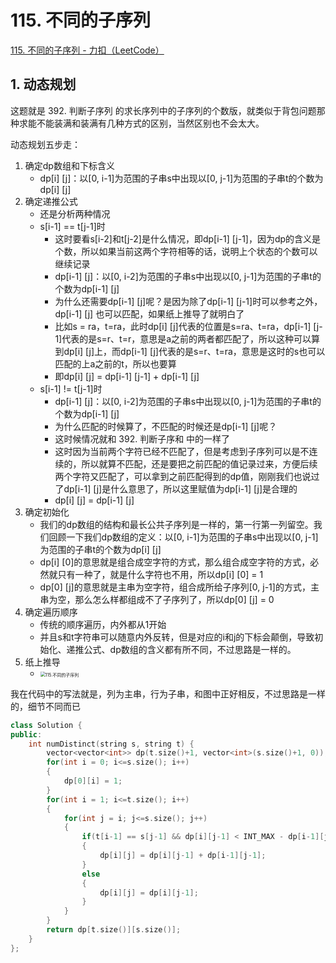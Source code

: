 # 115. 不同的子序列

[115. 不同的子序列 - 力扣（LeetCode）](https://leetcode.cn/problems/distinct-subsequences/)



## 1. 动态规划

这题就是 392. 判断子序列 的求长序列中的子序列的个数版，就类似于背包问题那种求能不能装满和装满有几种方式的区别，当然区别也不会太大。

动态规划五步走：

1. 确定dp数组和下标含义
   - dp[i] [j]：以[0, i-1]为范围的子串s中出现以[0, j-1]为范围的子串t的个数为dp[i] [j]
2. 确定递推公式
   - 还是分析两种情况
   - s[i-1] == t[j-1]时
     - 这时要看s[i-2]和t[j-2]是什么情况，即dp[i-1] [j-1]，因为dp的含义是个数，所以如果当前这两个字符相等的话，说明上个状态的个数可以继续记录
     - dp[i-1] [j]：以[0, i-2]为范围的子串s中出现以[0, j-1]为范围的子串t的个数为dp[i-1] [j]
     - 为什么还需要dp[i-1] [j]呢？是因为除了dp[i-1] [j-1]时可以参考之外，dp[i-1] [j] 也可以匹配，如果纸上推导了就明白了
     - 比如s = ra，t=ra，此时dp[i] [j]代表的位置是s=ra、t=ra，dp[i-1] [j-1]代表的是s=r、t=r，意思是a之前的两者都匹配了，所以这种可以算到dp[i] [j]上，而dp[i-1] [j]代表的是s=r、t=ra，意思是这时的s也可以匹配的上a之前的t，所以也要算
     - 即dp[i] [j] = dp[i-1] [j-1] + dp[i-1] [j] 
   - s[i-1] != t[j-1]时
     - dp[i-1] [j]：以[0, i-2]为范围的子串s中出现以[0, j-1]为范围的子串t的个数为dp[i-1] [j]
     - 为什么匹配的时候算了，不匹配的时候还是dp[i-1] [j]呢？
     - 这时候情况就和 392. 判断子序和 中的一样了
     - 这时因为当前两个字符已经不匹配了，但是考虑到子序列可以是不连续的，所以就算不匹配，还是要把之前匹配的值记录过来，方便后续两个字符又匹配了，可以拿到之前匹配得到的dp值，刚刚我们也说过了dp[i-1] [j]是什么意思了，所以这里赋值为dp[i-1] [j]是合理的
     - dp[i] [j] = dp[i-1] [j]
3. 确定初始化
   - 我们的dp数组的结构和最长公共子序列是一样的，第一行第一列留空。我们回顾一下我们dp数组的定义：以[0, i-1]为范围的子串s中出现以[0, j-1]为范围的子串t的个数为dp[i] [j]
   - dp[i] [0]的意思就是组合成空字符的方式，那么组合成空字符的方式，必然就只有一种了，就是什么字符也不用，所以dp[i] [0] = 1
   - dp[0] [j]的意思就是主串为空字符，组合成所给子序列[0, j-1]的方式，主串为空，那么怎么样都组成不了子序列了，所以dp[0] [j] = 0
4. 确定遍历顺序
   - 传统的顺序遍历，内外都从1开始
   - 并且s和t字符串可以随意内外反转，但是对应的i和j的下标会颠倒，导致初始化、递推公式、dp数组的含义都有所不同，不过思路是一样的。
5. 纸上推导
   - <img src="https://code-thinking.cdn.bcebos.com/pics/115.%E4%B8%8D%E5%90%8C%E7%9A%84%E5%AD%90%E5%BA%8F%E5%88%97.jpg" alt="115.不同的子序列" style="zoom:50%;" />

我在代码中的写法就是，列为主串，行为子串，和图中正好相反，不过思路是一样的，细节不同而已

```c++
class Solution {
public:
    int numDistinct(string s, string t) {
        vector<vector<int>> dp(t.size()+1, vector<int>(s.size()+1, 0));
        for(int i = 0; i<=s.size(); i++)
        {
            dp[0][i] = 1;
        }
        for(int i = 1; i<=t.size(); i++)
        {
            for(int j = i; j<=s.size(); j++)
            {
                if(t[i-1] == s[j-1] && dp[i][j-1] < INT_MAX - dp[i-1][j-1]) // 这里是因为题例有一道会溢出，所以加了个判断
                {
                    dp[i][j] = dp[i][j-1] + dp[i-1][j-1];
                }
                else
                {
                    dp[i][j] = dp[i][j-1];
                }
            }
        }
        return dp[t.size()][s.size()];
    }
};
```

